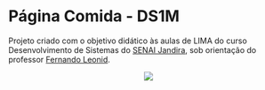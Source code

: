 # Página Comida - DS1M

Projeto criado com o objetivo didático às aulas de LIMA do curso Desenvolvimento de Sistemas do [SENAI Jandira](https://jandira.sp.senai.br/), sob orientação do professor [Fernando Leonid](https://github.com/fernandoleonid).

<p align="center">
  <a href="https://gabriel-lucena.github.io/pagina_comida/">
    <img src="https://raw.githubusercontent.com/Gabriel-Lucena/pagina_comida/master/img/projeto.png">
  </a>
</p>